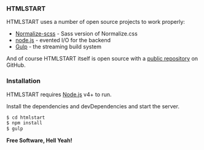 
### HTMLSTART

HTMLSTART uses a number of open source projects to work properly:

* [Normalize-scss] -  Sass version of Normalize.css
* [node.js] - evented I/O for the backend
* [Gulp] - the streaming build system

And of course HTMLSTART itself is open source with a [public repository][htmlstart]
 on GitHub.

### Installation

HTMLSTART requires [Node.js](https://nodejs.org/) v4+ to run.

Install the dependencies and devDependencies and start the server.

```sh
$ cd htmlstart
$ npm install
$ gulp
```

**Free Software, Hell Yeah!**

[//]: #


   [htmlstart]: <https://github.com/ticquique/htmlstart>
   [Normalize-scss]: <https://github.com/JohnAlbin/normalize-scss>
   [node.js]: <http://nodejs.org>
   [Gulp]: <http://gulpjs.com>
